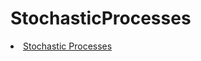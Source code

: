 # StochasticProcesses

<li class="masthead__menu-item">
          <a href= "nbviewer.org/github/JulioCesarMS/StochasticProcesses/blob/main/6_Stochastic_simulation.ipynb">Stochastic Processes</a>
</li>
